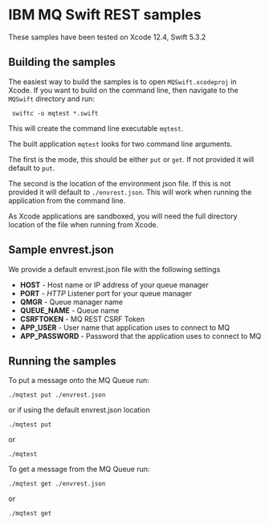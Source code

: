 # IBM MQ Swift REST samples
These samples have been tested on Xcode 12.4, Swift 5.3.2

## Building the samples
The easiest way to build the samples is to open `MQSwift.xcodeproj` in Xcode. If you want to build on the command line, then navigate to the `MQSwift` directory and run:

````
 swiftc -o mqtest *.swift
````

This will create the command line executable `mqtest`.

The built application `mqtest` looks for two command line arguments.

The first is the mode, this should be either `put` or `get`. If not provided it will default to `put`.

The second is the location of the environment json file. If this is not provided it will default to `./envrest.json`. This will work when running the application from the command line.

As Xcode applications are sandboxed, you will need the full directory location of the file when running from Xcode.  

## Sample envrest.json
We provide a default envrest.json file with the following settings

* **HOST** - Host name or IP address of your queue manager
* **PORT** - *HTTP* Listener port for your queue manager
* **QMGR** - Queue manager name
* **QUEUE_NAME** - Queue name
* **CSRFTOKEN** - MQ REST CSRF Token
* **APP_USER** - User name that application uses to connect to MQ
* **APP_PASSWORD** - Password that the application uses to connect to MQ

## Running the samples
To put a message onto the MQ Queue run:

````
./mqtest put ./envrest.json
````

or if using the default envrest.json location

````
./mqtest put
````

or

````
./mqtest
````


To get a message from the MQ Queue run:

````
./mqtest get ./envrest.json
````

or

````
./mqtest get
````
